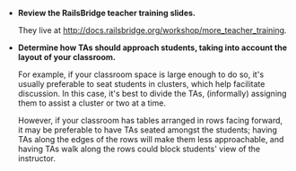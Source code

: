 * **Review the RailsBridge teacher training slides.**
  
  They live at http://docs.railsbridge.org/workshop/more_teacher_training.

* **Determine how TAs should approach students, taking into account the layout of your classroom.** 

  For example, if your classroom space is large enough to do so, it's usually preferable to seat students in clusters, which help facilitate discussion. In this case, it's best to divide the TAs, (informally) assigning them to assist a cluster or two at a time. 

  However, if your classroom has tables arranged in rows facing forward, it may be preferable to have TAs seated amongst the students; having TAs along the edges of the rows will make them less approachable, and having TAs walk along the rows could block students' view of the instructor.